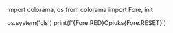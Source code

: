 import colorama, os
from colorama import Fore, init

os.system('cls')
print(f'{Fore.RED}Opiuks{Fore.RESET}')
